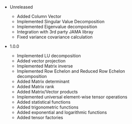 - Unreleased
    - Added Column Vector
    - Implemented Singular Value Decomposition
    - Implemented Eigenvalue decomposition
    - Integration with 3rd party JAMA libray
    - Fixed variance covariance calculation

- 1.0.0
    - Implemented LU decomposition
    - Added vector projection
    - Implemented Matrix inverse
    - Implemented Row Echelon and Reduced Row Echelon decomposition
    - Added Matrix determinant
    - Added Matrix rank
    - Added Matrix/Vector products
    - Implemented universal element-wise tensor operations
    - Added statistical functions
    - Added trigonometric functions
    - Added exponential and logarithmic functions
    - Added tensor factories

